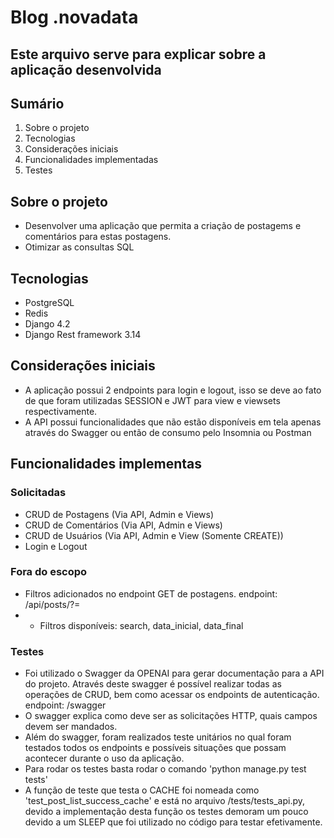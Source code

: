 # Blog .novadata

## Este arquivo serve para explicar sobre a aplicação desenvolvida

## Sumário
1. Sobre o projeto
2. Tecnologias
3. Considerações iniciais
4. Funcionalidades implementadas
5. Testes

## Sobre o projeto
- Desenvolver uma aplicação que permita a criação de postagems e comentários para estas postagens.
- Otimizar as consultas SQL

## Tecnologias
- PostgreSQL
- Redis
- Django 4.2
- Django Rest framework 3.14

## Considerações iniciais
- A aplicação possui 2 endpoints para login e logout, isso se deve ao fato de que foram utilizadas SESSION e JWT para view e viewsets respectivamente.
- A API possui funcionalidades que não estão disponíveis em tela apenas através do Swagger ou então de consumo pelo Insomnia ou Postman

## Funcionalidades implementas
### Solicitadas
- CRUD de Postagens (Via API, Admin e Views)
- CRUD de Comentários (Via API, Admin e Views)
- CRUD de Usuários (Via API, Admin e View (Somente CREATE))
- Login e Logout

### Fora do escopo
- Filtros adicionados no endpoint GET de postagens. endpoint: /api/posts/?=
- - Filtros disponíveis: search, data_inicial, data_final

### Testes
- Foi utilizado o Swagger da OPENAI para gerar documentação para a API do projeto. Através deste swagger é possível realizar todas as operações de CRUD, bem como acessar os endpoints de autenticação. endpoint: /swagger
- O swagger explica como deve ser as solicitações HTTP, quais campos devem ser mandados.
- Além do swagger, foram realizados teste unitários no qual foram testados todos os endpoints e possíveis situações que possam acontecer durante o uso da aplicação.
- Para rodar os testes basta rodar o comando 'python manage.py test tests'
- A função de teste que testa o CACHE foi nomeada como 'test_post_list_success_cache' e está no arquivo /tests/tests_api.py, devido a implementação desta função os testes demoram um pouco devido a um SLEEP que foi utilizado no código para testar efetivamente.


